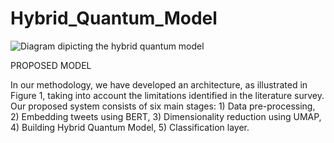 # Hybrid_Quantum_Model
![Diagram dipicting the hybrid quantum model](https://github.com/AjayKrishnaDerebail/Hybrid_Quantum_Model/assets/85861443/1fafe0cc-8aef-4dd2-8db7-6b322629e2a7)

PROPOSED MODEL

In our methodology, we have developed an architecture, as illustrated in Figure 1, 
taking into account the limitations identified in the literature survey. Our proposed 
system consists of six main stages: 1) Data pre-processing, 2) Embedding tweets 
using BERT, 3) Dimensionality reduction using UMAP, 4) Building Hybrid Quantum 
Model, 5) Classification layer. 


